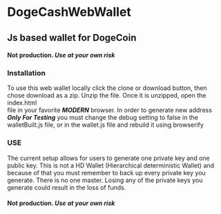 # DogeCashWebWallet
## Js based wallet for DogeCoin
#### Not production. **_Use at your own risk_**
### Installation
To use this web wallet locally click the clone or download button, then chose download as a zip. Unzip the file. Once it is unzipped, open the index.html  
file in your favorite **_MODERN_** browser.
In order to generate new address **_Only For Testing_** you must change the debug setting to
false in the walletBuilt.js file, or in the wallet.js file and rebuild it using browserify
### USE
The current setup allows for users to generate one private key and one public key. This is not a HD Wallet (Hierarchical deterministic Wallet) and because of that you must remember to back up every private key you generate. There is no one master. Losing any of the private keys you generate could result in the loss of funds.
#### Not production. **_Use at your own risk_**
